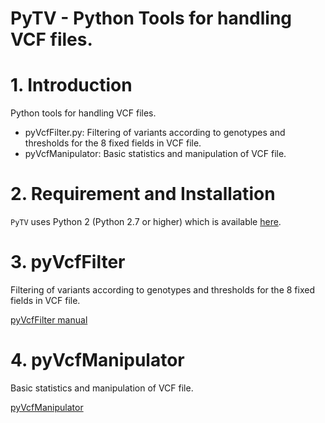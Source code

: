 # PyTV - Python Tools for handling VCF files.

# 1. Introduction

Python tools for handling VCF files.

* pyVcfFilter.py: Filtering of variants according to genotypes and thresholds for the 8 fixed fields in VCF file.
* pyVcfManipulator: Basic statistics and manipulation of VCF file.  
					
# 2. Requirement and Installation

`PyTV` uses Python 2 (Python 2.7 or higher) which is available [here](https://www.python.org/).

# 3. pyVcfFilter

Filtering of variants according to genotypes and thresholds for the 8 fixed fields in VCF file.

[pyVcfFilter manual](https://github.com/felixfan/PyTV/wiki/pyVcfFilter-manual)

# 4. pyVcfManipulator

Basic statistics and manipulation of VCF file.   

[pyVcfManipulator](https://github.com/felixfan/PyTV/wiki/pyVcfManipulator-manual)
